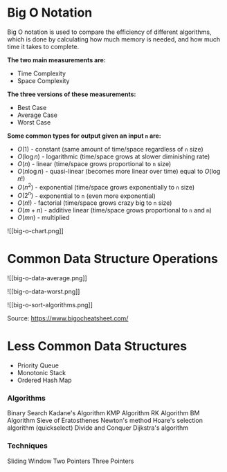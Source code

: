 # Big O Notation

Big O notation is used to compare the efficiency of different algorithms, which is done by calculating how much memory is needed, and how much time it takes to complete.

**The two main measurements are:**
- Time Complexity
- Space Complexity

**The three versions of these measurements:**
- Best Case
- Average Case
- Worst Case

**Some common types for output given an input `n` are:**
- $O(1)$ - constant (same amount of time/space regardless of `n` size)
- $O(\log n)$ - logarithmic (time/space grows at slower diminishing rate)
- $O(n)$ - linear (time/space grows proportional to `n` size)
- $O(n \log n)$ - quasi-linear (becomes more linear over time) equal to $O(\log n!)$
- $O(n^2)$ - exponential (time/space grows exponentially to `n` size)
- $O(2^n)$ - exponential to `n` (even more exponential)
- $O(n!)$ - factorial (time/space grows crazy big to `n` size)
- $O(m+n)$ - additive linear (time/space grows proportional to `n` and `m`)
- $O(mn)$ - multiplied

![[big-o-chart.png]]

# Common Data Structure Operations


![[big-o-data-average.png]]

![[big-o-data-worst.png]]


![[big-o-sort-algorithms.png]]

Source: https://www.bigocheatsheet.com/

# Less Common Data Structures

- Priority Queue
- Monotonic Stack
- Ordered Hash Map

### Algorithms
Binary Search
Kadane's Algorithm
KMP Algorithm
RK Algorithm
BM Algorithm
Sieve of Eratosthenes
Newton's method
Hoare's selection algorithm (quickselect)
Divide and Conquer
Dijkstra's algorithm

### Techniques
Sliding Window
Two Pointers
Three Pointers